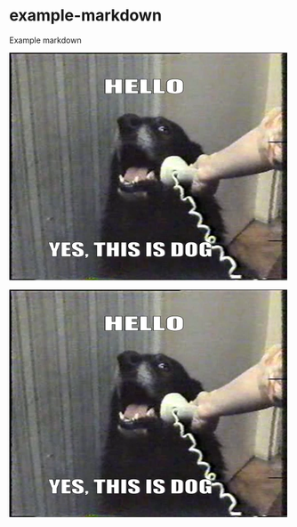 # example-markdown
Example markdown

![dog-meme](/img/dog.png)

![dog-meme](https://github.com/brhenc/example-markdown/raw/main/img/dog.png)
